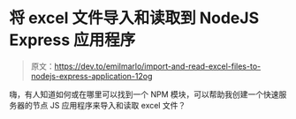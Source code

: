 # 将 excel 文件导入和读取到 NodeJS Express 应用程序

> 原文：<https://dev.to/emilmarlo/import-and-read-excel-files-to-nodejs-express-application-12og>

嗨，有人知道如何或在哪里可以找到一个 NPM 模块，可以帮助我创建一个快速服务器的节点 JS 应用程序来导入和读取 excel 文件？